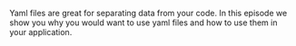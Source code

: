 Yaml files are great for separating data from your code. In this episode we show you why you would want to use yaml files and how to use them in your application.